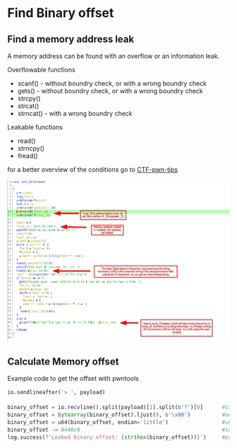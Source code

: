 # Find Binary offset



## Find a memory address leak

A memory address can be found with an overflow or an information leak.

Overflowable functions

* scanf() - without boundry check, or with a wrong boundry check
* gets() - without boundry check, or with a wrong boundry check
* strcpy()
* strcat()
* strncat() - with a wrong boundry check

Leakable functions

* read()
* strncpy()
* fread()
  
for a better overview of the conditions go to [CTF-pwn-tips](https://github.com/Naetw/CTF-pwn-tips/blob/master/README.md#overflow)

![Memory Leak example](https://github.com/WoodenshoeNL/event-horizon/blob/main/exploit_development/memory-address-leak-htb-challenge-pwnshop.png?raw=true)

## Calculate Memory offset

Example code to get the offset with pwntools

```python
io.sendlineafter('> ', payload)

binary_offset = io.recvline().split(payload)[1].split(b'?')[0]      #isolate address
binary_offset = bytearray(binary_offset).ljust(8, b'\x00')          #add address to bytearray adjust to right amount of bytes
binary_offset = u64(binary_offset, endian='little')                 #unpack
binary_offset -= 0x40c0                                             #subtract known offset - get from gdb or ghidra
log.success(f'Leaked binary offset: {str(hex(binary_offset))}')     #print offset
```
